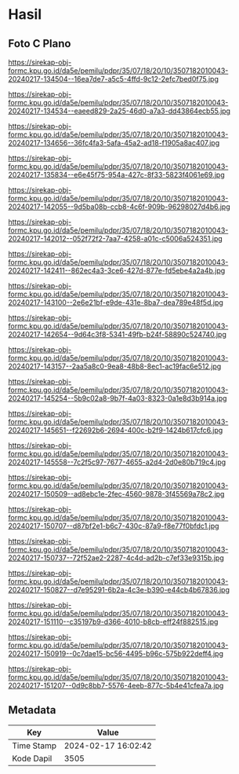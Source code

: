# Hasil

## Foto C Plano

https://sirekap-obj-formc.kpu.go.id/da5e/pemilu/pdpr/35/07/18/20/10/3507182010043-20240217-134504--16ea7de7-a5c5-4ffd-9c12-2efc7bed0f75.jpg

https://sirekap-obj-formc.kpu.go.id/da5e/pemilu/pdpr/35/07/18/20/10/3507182010043-20240217-134534--eaeed829-2a25-46d0-a7a3-dd43864ecb55.jpg

https://sirekap-obj-formc.kpu.go.id/da5e/pemilu/pdpr/35/07/18/20/10/3507182010043-20240217-134656--36fc4fa3-5afa-45a2-ad18-f1905a8ac407.jpg

https://sirekap-obj-formc.kpu.go.id/da5e/pemilu/pdpr/35/07/18/20/10/3507182010043-20240217-135834--e6e45f75-954a-427c-8f33-5823f4061e69.jpg

https://sirekap-obj-formc.kpu.go.id/da5e/pemilu/pdpr/35/07/18/20/10/3507182010043-20240217-142055--9d5ba08b-ccb8-4c6f-909b-96298027d4b6.jpg

https://sirekap-obj-formc.kpu.go.id/da5e/pemilu/pdpr/35/07/18/20/10/3507182010043-20240217-142012--052f72f2-7aa7-4258-a01c-c5006a524351.jpg

https://sirekap-obj-formc.kpu.go.id/da5e/pemilu/pdpr/35/07/18/20/10/3507182010043-20240217-142411--862ec4a3-3ce6-427d-877e-fd5ebe4a2a4b.jpg

https://sirekap-obj-formc.kpu.go.id/da5e/pemilu/pdpr/35/07/18/20/10/3507182010043-20240217-143100--2e6e21bf-e9de-431e-8ba7-dea789e48f5d.jpg

https://sirekap-obj-formc.kpu.go.id/da5e/pemilu/pdpr/35/07/18/20/10/3507182010043-20240217-142654--9d64c3f8-5341-49fb-b24f-58890c524740.jpg

https://sirekap-obj-formc.kpu.go.id/da5e/pemilu/pdpr/35/07/18/20/10/3507182010043-20240217-143157--2aa5a8c0-9ea8-48b8-8ec1-ac19fac6e512.jpg

https://sirekap-obj-formc.kpu.go.id/da5e/pemilu/pdpr/35/07/18/20/10/3507182010043-20240217-145254--5b9c02a8-9b7f-4a03-8323-0a1e8d3b914a.jpg

https://sirekap-obj-formc.kpu.go.id/da5e/pemilu/pdpr/35/07/18/20/10/3507182010043-20240217-145651--f22692b6-2694-400c-b2f9-1424b617cfc6.jpg

https://sirekap-obj-formc.kpu.go.id/da5e/pemilu/pdpr/35/07/18/20/10/3507182010043-20240217-145558--7c2f5c97-7677-4655-a2d4-2d0e80b719c4.jpg

https://sirekap-obj-formc.kpu.go.id/da5e/pemilu/pdpr/35/07/18/20/10/3507182010043-20240217-150509--ad8ebc1e-2fec-4560-9878-3f45569a78c2.jpg

https://sirekap-obj-formc.kpu.go.id/da5e/pemilu/pdpr/35/07/18/20/10/3507182010043-20240217-150707--d87bf2e1-b6c7-430c-87a9-f8e77f0bfdc1.jpg

https://sirekap-obj-formc.kpu.go.id/da5e/pemilu/pdpr/35/07/18/20/10/3507182010043-20240217-150737--72f52ae2-2287-4c4d-ad2b-c7ef33e9315b.jpg

https://sirekap-obj-formc.kpu.go.id/da5e/pemilu/pdpr/35/07/18/20/10/3507182010043-20240217-150827--d7e95291-6b2a-4c3e-b390-e44cb4b67836.jpg

https://sirekap-obj-formc.kpu.go.id/da5e/pemilu/pdpr/35/07/18/20/10/3507182010043-20240217-151110--c35197b9-d366-4010-b8cb-eff24f882515.jpg

https://sirekap-obj-formc.kpu.go.id/da5e/pemilu/pdpr/35/07/18/20/10/3507182010043-20240217-150919--0c7dae15-bc56-4495-b96c-575b922deff4.jpg

https://sirekap-obj-formc.kpu.go.id/da5e/pemilu/pdpr/35/07/18/20/10/3507182010043-20240217-151207--0d9c8bb7-5576-4eeb-877c-5b4e41cfea7a.jpg


## Metadata

| Key        | Value               |
| ---------- | ------------------- |
| Time Stamp | 2024-02-17 16:02:42 |
| Kode Dapil | 3505                |



